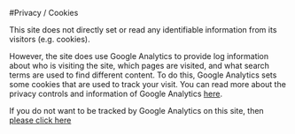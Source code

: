 #Privacy / Cookies

This site does not directly set or read any identifiable information
from its visitors (e.g. cookies). 

However, the site does use 
Google Analytics to provide log information about who is visiting
the site, which pages are visited, and what search terms are
used to find different content. To do this, Google Analytics
sets some cookies that are used to track your visit. You can
read more about the privacy controls and information of
Google Analytics [here](https://www.google.com/intl/en/analytics/learn/privacy.html).

If you do not want to be tracked by Google Analytics on this
site, then [please click here](javascript:gaOptout())
